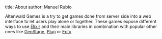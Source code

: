 title: About
author: Manuel Rubio

Altenwald Games is a try to get games done from server side into a web interface to let users play alone or together. These games expose different ways to use [Elixir][1] and their main libraries in combination with popular other ones like [GenStage][2], [Plug][3] or [Ecto][4].

[1]: https://elixir-lang.org
[2]: https://hexdocs.pm/gen_stage/GenStage.html
[3]: https://hexdocs.pm/plug/readme.html
[4]: https://hexdocs.pm/ecto/Ecto.html
